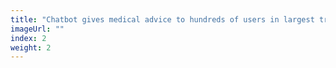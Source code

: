```yaml
---
title: "Chatbot gives medical advice to hundreds of users in largest trial yet"
imageUrl: ""
index: 2
weight: 2
---
```

